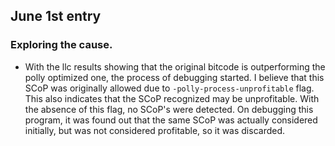 ## June 1st entry

### Exploring the cause.
- With the llc results showing that the original bitcode is outperforming the polly optimized one, the process of debugging started. I believe that this SCoP was originally allowed due to `-polly-process-unprofitable` flag. This also indicates that the SCoP recognized may be unprofitable. With the absence of this flag, no SCoP's were detected. On debugging this program, it was found out that the same SCoP was actually considered initially, but was not considered profitable, so it was discarded.
